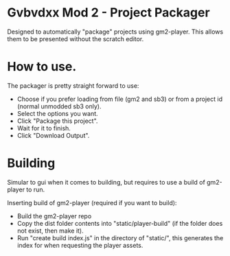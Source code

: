 # Gvbvdxx Mod 2 - Project Packager

Designed to automatically "package" projects using gm2-player.
This allows them to be presented without the scratch editor.

# How to use.

The packager is pretty straight forward to use:
* Choose if you prefer loading from file (gm2 and sb3) or from a project id (normal unmodded sb3 only).
* Select the options you want.
* Click "Package this project".
* Wait for it to finish.
* Click "Download Output".

# Building

Simular to gui when it comes to building, but requires to use a build of gm2-player to run.

Inserting build of gm2-player (required if you want to build):
* Build the gm2-player repo
* Copy the dist folder contents into "static/player-build" (if the folder does not exist, then make it).
* Run "create build index.js" in the directory of "static/", this generates the index for when requesting the player assets.